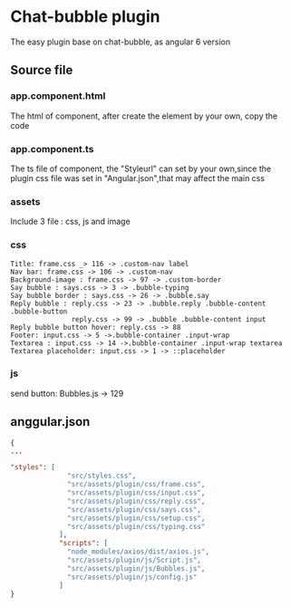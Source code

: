 # Chat-bubble plugin
The easy plugin base on chat-bubble, as angular 6 version

## Source file
### app.component.html
The html of component, after create the element by your own, copy the code

### app.component.ts
The ts file of component, the "Styleurl" can set by your own,since the plugin css file was set in "Angular.json",that may affect the main css

### assets
Include 3 file : css, js and image

### css
```
Title: frame.css _> 116 -> .custom-nav label 
Nav bar: frame.css -> 106 -> .custom-nav 
Background-image : frame.css -> 97 -> .custom-border 
Say bubble : says.css -> 3 -> .bubble-typing 
Say bubble border : says.css -> 26 -> .bubble.say
Reply bubble : reply.css -> 23 -> .bubble.reply .bubble-content .bubble-button 
               reply.css -> 99 -> .bubble .bubble-content input 
Reply bubble button hover: reply.css -> 88
Footer: input.css -> 5 ->.bubble-container .input-wrap 
Textarea : input.css -> 14 ->.bubble-container .input-wrap textarea 
Textarea placeholder: input.css -> 1 -> ::placeholder
```

### js
send button: Bubbles.js -> 129


## anggular.json

```json
{
...

"styles": [
              "src/styles.css",
              "src/assets/plugin/css/frame.css",
              "src/assets/plugin/css/input.css",
              "src/assets/plugin/css/reply.css",
              "src/assets/plugin/css/says.css",
              "src/assets/plugin/css/setup.css",
              "src/assets/plugin/css/typing.css"
            ],
            "scripts": [
              "node_modules/axios/dist/axios.js",
              "src/assets/plugin/js/Script.js",
              "src/assets/plugin/js/Bubbles.js",
              "src/assets/plugin/js/config.js"
            ]
}
```


